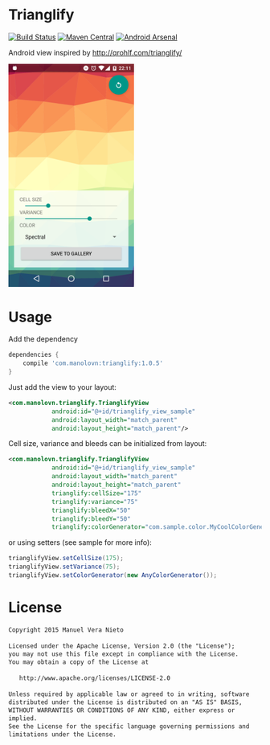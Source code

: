 # Trianglify
[![Build Status](https://travis-ci.org/manolovn/trianglify.svg?branch=master)](https://travis-ci.org/manolovn/trianglify)
[![Maven Central](https://img.shields.io/maven-central/v/com.manolovn/trianglify.svg)](https://maven-badges.herokuapp.com/maven-central/com.manolovn/trianglify)
[![Android Arsenal](https://img.shields.io/badge/Android%20Arsenal-Trianglify-brightgreen.svg?style=flat)](http://android-arsenal.com/details/1/3014)

Android view inspired by http://qrohlf.com/trianglify/ 

<img src="./art/001.png " alt="Demo Screenshot" width="250" />

# Usage

Add the dependency

```groovy
dependencies {
    compile 'com.manolovn:trianglify:1.0.5'
}
```

Just add the view to your layout:

```xml
<com.manolovn.trianglify.TrianglifyView
            android:id="@+id/trianglify_view_sample"
            android:layout_width="match_parent"
            android:layout_height="match_parent"/>
```

Cell size, variance and bleeds can be initialized from layout:

```xml
<com.manolovn.trianglify.TrianglifyView
            android:id="@+id/trianglify_view_sample"
            android:layout_width="match_parent"
            android:layout_height="match_parent"
            trianglify:cellSize="175"
            trianglify:variance="75"
            trianglify:bleedX="50"
            trianglify:bleedY="50"
            trianglify:colorGenerator="com.sample.color.MyCoolColorGenerator"/>
```

or using setters (see sample for more info):

```java
trianglifyView.setCellSize(175);
trianglifyView.setVariance(75);
trianglifyView.setColorGenerator(new AnyColorGenerator());
```

# License

    Copyright 2015 Manuel Vera Nieto

    Licensed under the Apache License, Version 2.0 (the "License");
    you may not use this file except in compliance with the License.
    You may obtain a copy of the License at

       http://www.apache.org/licenses/LICENSE-2.0

    Unless required by applicable law or agreed to in writing, software
    distributed under the License is distributed on an "AS IS" BASIS,
    WITHOUT WARRANTIES OR CONDITIONS OF ANY KIND, either express or implied.
    See the License for the specific language governing permissions and
    limitations under the License.
